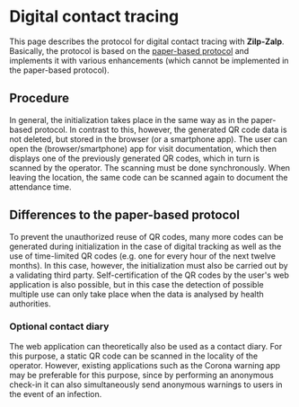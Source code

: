 # Digital contact tracing

This page describes the protocol for digital contact tracing with **Zilp-Zalp**. Basically, the protocol is based on the [paper-based protocol]({{'protocols.paper-based'|href}}) and implements it with various enhancements (which cannot be implemented in the paper-based protocol).

## Procedure

In general, the initialization takes place in the same way as in the paper-based protocol. In contrast to this, however, the generated QR code data is not deleted, but stored in the browser (or a smartphone app). The user can open the (browser/smartphone) app for visit documentation, which then displays one of the previously generated QR codes, which in turn is scanned by the operator. The scanning must be done synchronously. When leaving the location, the same code can be scanned again to document the attendance time.

## Differences to the paper-based protocol

To prevent the unauthorized reuse of QR codes, many more codes can be generated during initialization in the case of digital tracking as well as the use of time-limited QR codes (e.g. one for every hour of the next twelve months). In this case, however, the initialization must also be carried out by a validating third party. Self-certification of the QR codes by the user's web application is also possible, but in this case the detection of possible multiple use can only take place when the data is analysed by health authorities.

### Optional contact diary

The web application can theoretically also be used as a contact diary. For this purpose, a static QR code can be scanned in the locality of the operator. However, existing applications such as the Corona warning app may be preferable for this purpose, since by performing an anonymous check-in it can also simultaneously send anonymous warnings to users in the event of an infection.
